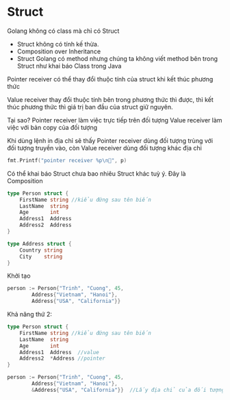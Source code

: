 # Struct

Golang không có class mà chỉ có Struct

- Struct không có tính kế thừa.
- Composition over Inheritance
- Struct Golang có method nhưng chúng ta không viết method bên trong Struct như khai báo Class trong Java

Pointer receiver có thể thay đổi thuộc tính của struct khi kết thúc phương thức

Value receiver thay đổi thuộc tính bên trong phương thức thì được, thì kết thúc phương thức thì giá trị ban đầu của struct giữ nguyên.

Tại sao?
Pointer receiver làm việc trực tiếp trên đối tượng
Value receiver làm việc với bản copy của đối tượng

Khi dùng lệnh in địa chỉ sẽ thấy Pointer receiver dùng đối tượng trùng với đối tượng truyền vào, còn Value receiver dùng đối tượng khác địa chỉ
```go
fmt.Printf("pointer receiver %p\n", p)
```

Có thể khai báo Struct chưa bao nhiêu Struct khác tuỳ ý. Đây là Composition

```go
type Person struct {
	FirstName string //kiểu đứng sau tên biến
	LastName  string
	Age       int
	Address1  Address
	Address2  Address
}

type Address struct {
	Country string
	City    string
}
```

Khởi tạo 
```go
person := Person{"Trinh", "Cuong", 45,
		Address{"Vietnam", "Hanoi"},
		Address{"USA", "California"}}
```

Khả năng thứ 2:
```go
type Person struct {
	FirstName string //kiểu đứng sau tên biến
	LastName  string
	Age       int
	Address1  Address  //value
	Address2  *Address //pointer
}
```

```go
person := Person{"Trinh", "Cuong", 45,
		Address{"Vietnam", "Hanoi"},
		&Address{"USA", "California"}}  //Lấy địa chỉ của đối tượng Address{"USA", "California"}
```